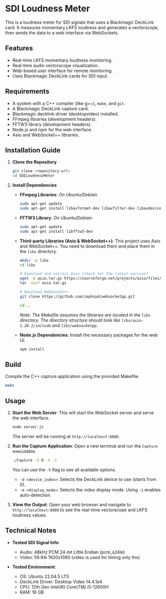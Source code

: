 # SDI Loudness Meter

This is a loudness meter for SDI signals that uses a Blackmagic DeckLink card. It measures momentary LKFS loudness and generates a vectorscope, then sends the data to a web interface via WebSockets.

## Features

*   Real-time LKFS momentary loudness monitoring.
*   Real-time audio vectorscope visualization.
*   Web-based user interface for remote monitoring.
*   Uses Blackmagic DeckLink cards for SDI input.

## Requirements

*   A system with a C++ compiler (like g++), `make`, and `git`.
*   A Blackmagic DeckLink capture card.
*   Blackmagic decklink driver (desktopvideo) installed.
*   FFmpeg libraries (development headers).
*   FFTW3 library (development headers).
*   Node.js and npm for the web interface.
*   Asio and WebSocket++ libraries.

## Installation Guide

1.  **Clone the Repository**
    ```bash
    git clone <repository-url>
    cd SDILoudnessMeter
    ```

2.  **Install Dependencies**

    *   **FFmpeg Libraries**:
        *On Ubuntu/Debian:*
        ```bash
        sudo apt-get update
        sudo apt-get install libavformat-dev libavfilter-dev libavdevice-dev libavutil-dev
        ```

    *   **FFTW3 Library**:
        *On Ubuntu/Debian:*
        ```bash
        sudo apt-get update
        sudo apt-get install libfftw3-dev
        ```

    *   **Third-party Libraries (Asio & WebSocket++)**:
        This project uses Asio and WebSocket++. You need to download them and place them in the `libs` directory.
        ```bash
        mkdir -p libs
        cd libs

        # Download and extract Asio (check for the latest version)
        wget -O asio.tar.gz https://sourceforge.net/projects/asio/files/latest/download
        tar -zxvf asio.tar.gz

        # Download WebSocket++
        git clone https://github.com/zaphoyd/websocketpp.git
        
        cd ..
        ```
        *Note: The Makefile assumes the libraries are located in the `libs` directory. The directory structure should look like `libs/asio-1.28.1/include` and `libs/websocketpp`.*

    *   **Node.js Dependencies**:
        Install the necessary packages for the web UI.
        ```bash
        npm install
        ```

## Build

Compile the C++ capture application using the provided Makefile.

```bash
make
```

## Usage

1.  **Start the Web Server**:
    This will start the WebSocket server and serve the web interface.
    ```bash
    node server.js
    ```
    The server will be running at `http://localhost:8080`.

2.  **Run the Capture Application**:
    Open a new terminal and run the `Capture` executable.
    ```bash
    ./Capture -d 0 -m -1
    ```
    You can use the `-h` flag to see all available options.
    *   `-d <device_index>`: Selects the DeckLink device to use (starts from 0).
    *   `-m <display_mode>`: Selects the video display mode. Using `-1` enables auto-detection.

3.  **View the Output**:
    Open your web browser and navigate to `http://localhost:8080` to see the real-time vectorscope and LKFS loudness values.

## Technical Notes

*   **Tested SDI Signal Info**:
    *   Audio: 48kHz PCM 24-bit Little Endian (pcm_s24le)
    *   Video: 59.94i 1920x1080 (video is used for timing only tho)

*   **Tested Environment**:
    *   OS: Ubuntu 22.04.5 LTS
    *   DeckLink Driver: Desktop Video 14.4.1a4
    *   CPU: 12th Gen Intel(R) Core(TM) i5-12600H
    *   RAM: 16 GB